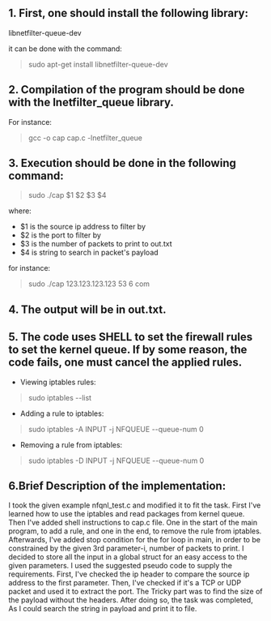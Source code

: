 ## 1. First, one should install the following library:
libnetfilter-queue-dev

it can be done with the command:
> sudo apt-get install libnetfilter-queue-dev

## 2. Compilation of the program should be done with the lnetfilter_queue library. 
For instance:
> gcc -o cap cap.c -lnetfilter_queue

## 3. Execution should be done in the following command:
>sudo ./cap $1 $2 $3 $4

where:

* $1 is the source ip address to filter by
* $2 is the port to filter by
* $3 is the number of packets to print to out.txt
* $4 is string to search in packet's payload

for instance: 
>sudo ./cap 123.123.123.123 53 6 com


## 4. The output will be in out.txt.

## 5. The code uses SHELL to set the firewall rules to set the kernel queue. If by some reason, the code fails, one must cancel the applied rules.

* Viewing iptables rules:
>sudo iptables --list

* Adding a rule to iptables:
>sudo iptables -A INPUT -j NFQUEUE --queue-num 0

* Removing a rule from iptables:
>sudo iptables -D INPUT -j NFQUEUE --queue-num 0

## 6.Brief Description of the implementation:
I took the given example nfqnl_test.c and modified it to fit the task. 
First I've learned how to use the iptables and read packages from kernel queue. Then I've added shell instructions to cap.c file. One in the start of the main program, to add a rule, and one in the end, to remove the rule from iptables.
Afterwards, I've added stop condition for the for loop in main, in order to be constrained by the given 3rd parameter-i, number of packets to print. I decided to store all the input in a global struct for an easy access to the given parameters.
I used the suggested pseudo code to supply the requirements. First, I've checked the ip header to compare the source ip address to the first parameter. Then, I've checked if it's a TCP or UDP packet and used it to extract the port. The Tricky part was to find the size of the payload without the headers. After doing so, the task was completed, As I could search the string in payload and print it to file.
